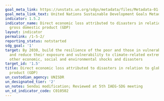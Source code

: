 ```yaml
---
goal_meta_link: https://unstats.un.org/sdgs/metadata/files/Metadata-01-05-02.pdf
goal_meta_link_text: United Nations Sustainable Development Goals Metadata (pdf 894kB)
indicator: 1.5.2
indicator_name: Direct economic loss attributed to disasters in relation to global
  gross domestic product (GDP)
layout: indicator
permalink: /1-5-2/
reporting_status: notstarted
sdg_goal: '1'
target: By 2030, build the resilience of the poor and those in vulnerable situations
  and reduce their exposure and vulnerability to climate-related extreme events and
  other economic, social and environmental shocks and disasters
target_id: '1.5'
title: Direct economic loss attributed to disasters in relation to global gross domestic
  product (GDP)
un_custodian_agency: UNISDR
un_designated_tier: '2'
un_notes: Sendai modification; Reviewed at 5th IAEG-SDG meeting
un_sd_indicator_code: C010502
---
```

